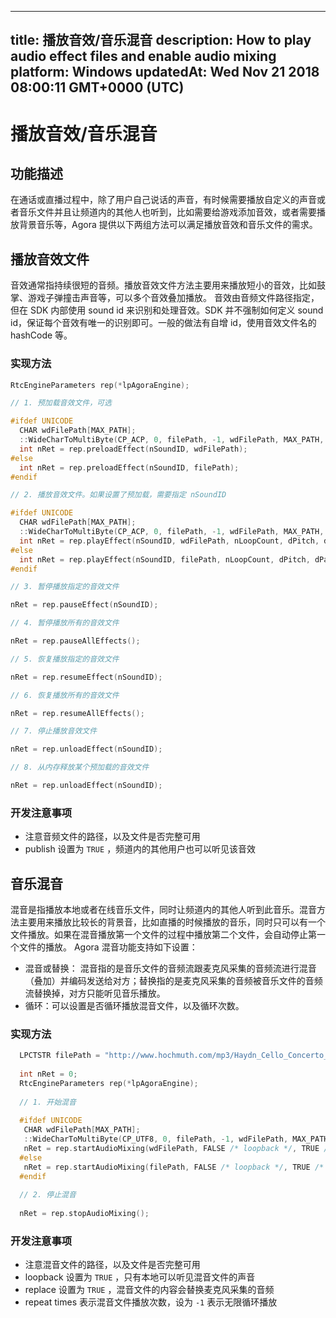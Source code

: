 
---
title: 播放音效/音乐混音
description: How to play audio effect files and enable audio mixing 
platform: Windows
updatedAt: Wed Nov 21 2018 08:00:11 GMT+0000 (UTC)
---
# 播放音效/音乐混音
## 功能描述
在通话或直播过程中，除了用户自己说话的声音，有时候需要播放自定义的声音或者音乐文件并且让频道内的其他人也听到，比如需要给游戏添加音效，或者需要播放背景音乐等，Agora 提供以下两组方法可以满足播放音效和音乐文件的需求。
## 播放音效文件

音效通常指持续很短的音频。播放音效文件方法主要用来播放短小的音效，比如鼓掌、游戏子弹撞击声音等，可以多个音效叠加播放。
音效由音频文件路径指定，但在 SDK 内部使用 sound id 来识别和处理音效。SDK 并不强制如何定义 sound id，保证每个音效有唯一的识别即可。一般的做法有自增 id，使用音效文件名的 hashCode 等。

### 实现方法

```c++
RtcEngineParameters rep(*lpAgoraEngine);

// 1. 预加载音效文件，可选

#ifdef UNICODE
  CHAR wdFilePath[MAX_PATH];
  ::WideCharToMultiByte(CP_ACP, 0, filePath, -1, wdFilePath, MAX_PATH, NULL, NULL);
  int nRet = rep.preloadEffect(nSoundID, wdFilePath);
#else
  int nRet = rep.preloadEffect(nSoundID, filePath);
#endif

// 2. 播放音效文件。如果设置了预加载，需要指定 nSoundID 

#ifdef UNICODE
  CHAR wdFilePath[MAX_PATH];
  ::WideCharToMultiByte(CP_ACP, 0, filePath, -1, wdFilePath, MAX_PATH, NULL, NULL);
  int nRet = rep.playEffect(nSoundID, wdFilePath, nLoopCount, dPitch, dPan, nGain, TRUE /* publish */);
#else
  int nRet = rep.playEffect(nSoundID, filePath, nLoopCount, dPitch, dPan, nGain, TRUE /* publish */);
#endif

// 3. 暂停播放指定的音效文件

nRet = rep.pauseEffect(nSoundID);

// 4. 暂停播放所有的音效文件

nRet = rep.pauseAllEffects();

// 5. 恢复播放指定的音效文件

nRet = rep.resumeEffect(nSoundID);

// 6. 恢复播放所有的音效文件

nRet = rep.resumeAllEffects();

// 7. 停止播放音效文件

nRet = rep.unloadEffect(nSoundID);

// 8. 从内存释放某个预加载的音效文件

nRet = rep.unloadEffect(nSoundID);
```

### 开发注意事项

- 注意音频文件的路径，以及文件是否完整可用
- publish 设置为 `TRUE` ，频道内的其他用户也可以听见该音效

## 音乐混音

混音是指播放本地或者在线音乐文件，同时让频道内的其他人听到此音乐。混音方法主要用来播放比较长的背景音，比如直播的时候播放的音乐，同时只可以有一个文件播放。如果在混音播放第一个文件的过程中播放第二个文件，会自动停止第一个文件的播放。
Agora 混音功能支持如下设置：

- 混音或替换： 混音指的是音乐文件的音频流跟麦克风采集的音频流进行混音（叠加）并编码发送给对方；替换指的是麦克风采集的音频被音乐文件的音频流替换掉，对方只能听见音乐播放。
- 循环：可以设置是否循环播放混音文件，以及循环次数。

### 实现方法

```c++
  LPCTSTR filePath = "http://www.hochmuth.com/mp3/Haydn_Cello_Concerto_D-1.mp3";
  
  int nRet = 0;
  RtcEngineParameters rep(*lpAgoraEngine);
  
  // 1. 开始混音
  
  #ifdef UNICODE
   CHAR wdFilePath[MAX_PATH];
   ::WideCharToMultiByte(CP_UTF8, 0, filePath, -1, wdFilePath, MAX_PATH, NULL, NULL);
   nRet = rep.startAudioMixing(wdFilePath, FALSE /* loopback */, TRUE /* replace */, 1 /* repeat times */);
  #else
   nRet = rep.startAudioMixing(filePath, FALSE /* loopback */, TRUE /* replace */, 1 /* repeat times */);
  #endif
  
  // 2. 停止混音
  
  nRet = rep.stopAudioMixing();
```

### 开发注意事项

- 注意混音文件的路径，以及文件是否完整可用
- loopback 设置为 `TRUE` ，只有本地可以听见混音文件的声音
- replace 设置为 `TRUE` ，混音文件的内容会替换麦克风采集的音频
- repeat times 表示混音文件播放次数，设为 `-1` 表示无限循环播放

